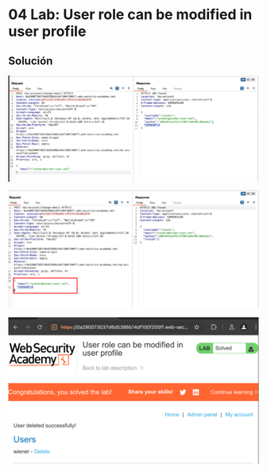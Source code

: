 # 04 Lab: User role can be modified in user profile

## Solución

![image.png](04%20Lab%20User%20role%20can%20be%20modified%20in%20user%20profile%2017efab5460ec808c8da6e67d210bf5a2/image.png)

![image.png](04%20Lab%20User%20role%20can%20be%20modified%20in%20user%20profile%2017efab5460ec808c8da6e67d210bf5a2/image%201.png)

![image.png](04%20Lab%20User%20role%20can%20be%20modified%20in%20user%20profile%2017efab5460ec808c8da6e67d210bf5a2/image%202.png)

#